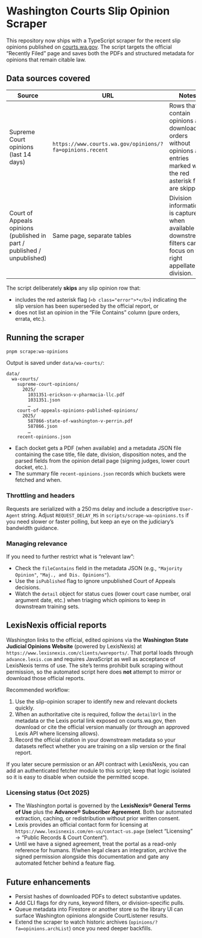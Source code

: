 # Washington Courts Slip Opinion Scraper

This repository now ships with a TypeScript scraper for the recent slip opinions published on [courts.wa.gov](https://www.courts.wa.gov). The script targets the official “Recently Filed” page and saves both the PDFs and structured metadata for opinions that remain citable law.

## Data sources covered

| Source | URL | Notes |
| --- | --- | --- |
| Supreme Court opinions (last 14 days) | `https://www.courts.wa.gov/opinions/?fa=opinions.recent` | Rows that contain opinions are downloaded; orders without opinions and entries marked with the red asterisk flag are skipped. |
| Court of Appeals opinions (published in part / published / unpublished) | Same page, separate tables | Division information is captured when available so downstream filters can focus on the right appellate division. |

The script deliberately **skips** any slip opinion row that:

- includes the red asterisk flag (`<b class="error">*</b>`) indicating the slip version has been superseded by the official report, or
- does not list an opinion in the “File Contains” column (pure orders, errata, etc.).

## Running the scraper

```bash
pnpm scrape:wa-opinions
```

Output is saved under `data/wa-courts/`:

```
data/
  wa-courts/
    supreme-court-opinions/
      2025/
        1031351-erickson-v-pharmacia-llc.pdf
        1031351.json
        …
    court-of-appeals-opinions-published-opinions/
      2025/
        587866-state-of-washington-v-perrin.pdf
        587866.json
        …
    recent-opinions.json
```

- Each docket gets a PDF (when available) and a metadata JSON file containing the case title, file date, division, disposition notes, and the parsed fields from the opinion detail page (signing judges, lower court docket, etc.).
- The summary file `recent-opinions.json` records which buckets were fetched and when.

### Throttling and headers

Requests are serialized with a 250 ms delay and include a descriptive `User-Agent` string. Adjust `REQUEST_DELAY_MS` in `scripts/scrape-wa-opinions.ts` if you need slower or faster polling, but keep an eye on the judiciary’s bandwidth guidance.

### Managing relevance

If you need to further restrict what is “relevant law”:

- Check the `fileContains` field in the metadata JSON (e.g., `"Majority Opinion"`, `"Maj., and Dis. Opinions"`).
- Use the `isPublished` flag to ignore unpublished Court of Appeals decisions.
- Watch the `detail` object for status cues (lower court case number, oral argument date, etc.) when triaging which opinions to keep in downstream training sets.

## LexisNexis official reports

Washington links to the official, edited opinions via the **Washington State Judicial Opinions Website** (powered by LexisNexis) at `https://www.lexisnexis.com/clients/wareports/`. That portal loads through `advance.lexis.com` and requires JavaScript as well as acceptance of LexisNexis terms of use. The site’s terms prohibit bulk scraping without permission, so the automated script here does **not** attempt to mirror or download those official reports.

Recommended workflow:

1. Use the slip-opinion scraper to identify new and relevant dockets quickly.
2. When an authoritative cite is required, follow the `detailUrl` in the metadata or the Lexis portal link exposed on courts.wa.gov, then download or cite the official version manually (or through an approved Lexis API where licensing allows).
3. Record the official citation in your downstream metadata so your datasets reflect whether you are training on a slip version or the final report.

If you later secure permission or an API contract with LexisNexis, you can add an authenticated fetcher module to this script; keep that logic isolated so it is easy to disable when outside the permitted scope.

### Licensing status (Oct 2025)

- The Washington portal is governed by the **LexisNexis® General Terms of Use** plus the **Advance® Subscriber Agreement**. Both bar automated extraction, caching, or redistribution without prior written consent.
- Lexis provides an official contact form for licensing at `https://www.lexisnexis.com/en-us/contact-us.page` (select “Licensing” → “Public Records & Court Content”).
- Until we have a signed agreement, treat the portal as a read-only reference for humans. If/when legal clears an integration, archive the signed permission alongside this documentation and gate any automated fetcher behind a feature flag.

## Future enhancements

- Persist hashes of downloaded PDFs to detect substantive updates.
- Add CLI flags for dry runs, keyword filters, or division-specific pulls.
- Queue metadata into Firestore or another store so the library UI can surface Washington opinions alongside CourtListener results.
- Extend the scraper to watch historic archives (`opinions/?fa=opinions.archList`) once you need deeper backfills.
